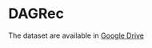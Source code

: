 # DAGRec
The dataset are available in [Google Drive](https://drive.google.com/drive/folders/11MyW_NGHKgNjg2iCBSpqYPveCBCcVxQO?usp=sharing)
